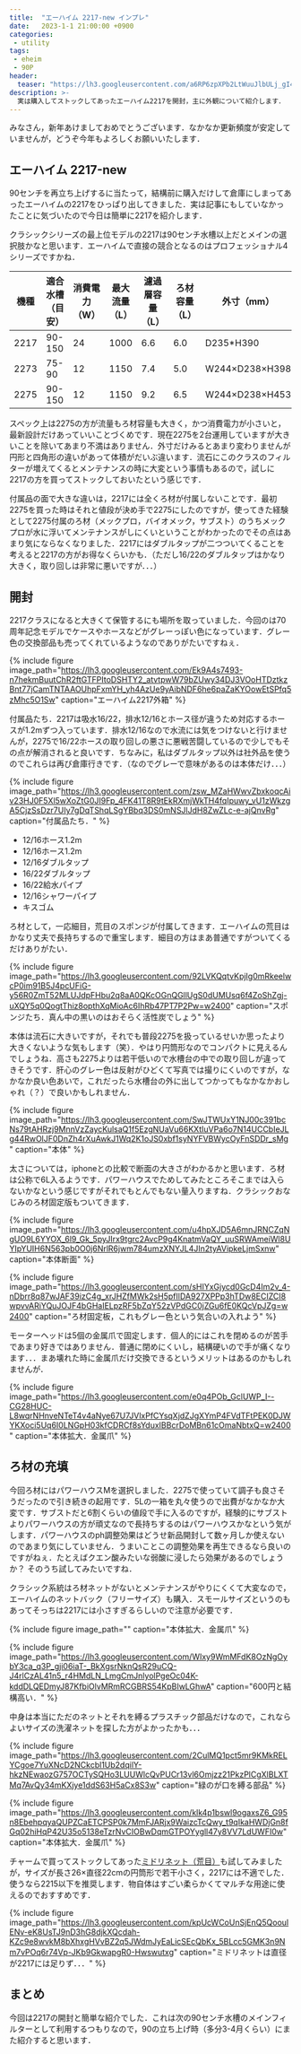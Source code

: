 ```yaml
---
title:  "エーハイム 2217-new インプレ"
date:   2023-1-1 21:00:00 +0900
categories: 
 - utility
tags:
 - eheim
 - 90P
header:
  teaser: "https://lh3.googleusercontent.com/a6RP6zpXPb2LtWuuJlbULj_gI4FTbKQfGV4dNfFMWDJovLy_VDSQyHb3ZXQel_VvE644jZDR4EIQt8dXP4il6DMgz1f8zAPew0cPgKaf6RLy6benKIVVw_Awq6mmV5m0iaLwsCKl=s0"
description: >-
  実は購入してストックしてあったエーハイム2217を開封，主に外観について紹介します．
---
```



みなさん，新年あけましておめでとうございます．なかなか更新頻度が安定していませんが，どうぞ今年もよろしくお願いいたします．


## エーハイム 2217-new

90センチを再立ち上げするに当たって，結構前に購入だけして倉庫にしまってあったエーハイムの2217をひっぱり出してきました．実は記事にもしていなかったことに気づいたので今日は簡単に2217を紹介します．

クラシックシリーズの最上位モデルの2217は90センチ水槽以上だとメインの選択肢かなと思います．エーハイムで直接の競合となるのはプロフェッショナル4シリーズですかね．

| 機種 | 適合水槽（目安） | 消費電力（W） | 最大流量（L） | 濾過層容量（L） | ろ材容量（L） | 外寸（mm）     | 吸水ホース（mm） | 排水ホース（mm） |
|------|------------------|---------------|---------------|-----------------|---------------|----------------|------------------|------------------|
| 2217 | 90-150           | 24            | 1000          | 6.6             | 6.0           | D235*H390      | 16/22            | 12/16            |
| 2273 | 75-90            | 12            | 1150          | 7.4             | 5.0           | W244×D238×H398 | 16/22            | 16/22            |
| 2275 | 90-150           | 12            | 1150          | 9.2             | 6.5           | W244×D238×H453 | 16/22            | 16/22            |

スペック上は2275の方が流量もろ材容量も大きく，かつ消費電力が小さいと，最新設計だけあっていいことづくめです．現在2275を2台運用していますが大きいことを除いてあまり不満はありません．外寸だけみるとあまり変わりませんが円形と四角形の違いがあって体積がだいぶ違います．流石にこのクラスのフィルターが増えてくるとメンテナンスの時に大変という事情もあるので，試しに2217の方を買ってストックしておいたという感じです．

付属品の面で大きな違いは，2217には全くろ材が付属しないことです．最初2275を買った時はそれと値段が決め手で2275にしたのですが，使ってきた経験として2275付属のろ材（メックプロ，バイオメック，サブスト）のうちメックプロが水に浮いてメンテナンスがしにくいということがわかったのでその点はあまり気にならなくなりました．2217にはダブルタップが二つついてくることを考えると2217の方がお得なくらいかも．（ただし16/22のダブルタップはかなり大きく，取り回しは非常に悪いですが．．．）

## 開封

2217クラスになると大きくて保管するにも場所を取っていました．今回のは70周年記念モデルでケースやホースなどがグレーっぽい色になっています．グレー色の交換部品も売ってくれているようなのでありがたいですねぇ．

{% include figure image_path="https://lh3.googleusercontent.com/Ek9A4s7493-n7hekmBuutChR2ftGTFPItoDSHTY2_atvtpwW79bZUwy34DJ3VOoHTDztkzBnt77jCamTNTAAOUhpFxmYH_yh4AzUe9yAibNDF6he6paZaKYOowEtSPfq5zMhc5O1Sw" caption="エーハイム2217外箱" %}

付属品たち．2217は吸水16/22，排水12/16とホース径が違うため対応するホースが1.2mずつ入っています．排水12/16なので水流には気をつけないと行けませんが，2275で16/22ホースの取り回しの悪さに悪戦苦闘しているので少しでもその点が解消されると良いです．ちなみに，私はダブルタップ以外は社外品を使うのでこれらは再び倉庫行きです．（なのでグレーで意味があるのは本体だけ．．．）

{% include figure image_path="https://lh3.googleusercontent.com/zsw_MZaHWwvZbxkoqcAiv23HJ0F5Xl5wXoZtG0JI9Fp_4FK41T8R9tEkRXmjWkTH4fqIpuwy_vU1zWkzgA5CjzSsDzr7UIy7gDqTShqLSgYBbq3DS0mNSJlJdH8ZwZLc-e-ajQnvRg" caption="付属品たち．" %}

- 12/16ホース1.2m
- 12/16ホース1.2m
- 12/16ダブルタップ
- 16/22ダブルタップ
- 16/22給水パイプ
- 12/16シャワーパイプ
- キスゴム


ろ材として，一応細目，荒目のスポンジが付属してきます．エーハイムの荒目はかなり丈夫で長持ちするので重宝します．細目の方はまあ普通ですがついてくるだけありがたい．

{% include figure image_path="https://lh3.googleusercontent.com/92LVKQqtvKpjIg0mRkeelwcP0im91B5J4pcUFiG-y56R0ZmT52MLUJdpFHbu2q8aA0QKcOGnQGllUgS0dUMUsq6f4ZoShZgj-uXQY5q0QogtThiz8opthXqMioAc6IhRb47PT7P2Pw=w2400" caption="スポンジたち．真ん中の黒いのはおそらく活性炭でしょう" %}


本体は流石に大きいですが，それでも普段2275を扱っているせいか思ったより大きくないような気もします（笑）．やはり円筒形なのでコンパクトに見えるんでしょうね．高さも2275よりは若干低いので水槽台の中での取り回しが違ってきそうです．肝心のグレー色は反射がひどくて写真では撮りにくいのですが，なかなか良い色あいで，これだったら水槽台の外に出してつかってもなかなかおしゃれ（？）で良いかもしれません．

{% include figure image_path="https://lh3.googleusercontent.com/SwJTWUxY1NJ00c391bcNs79tAHRzj9MnnVzZaycKulsaQ1f5EzgNUaVu66KXtIuVPa6o7N14UCCbIeJLg44RwOlJF0DnZh4rXuAwkJ1Wq2K1oJS0xbf1syNYFVBWycOyFnSDDr_sMg" caption="本体" %}


太さについては，iphoneとの比較で断面の大きさがわかるかと思います．ろ材は公称で6L入るようです．パワーハウスでためしてみたところそこまでは入らないかなという感じですがそれでもとんでもない量入りますね．クラシックおなじみのろ材固定版もついてきます．

{% include figure image_path="https://lh3.googleusercontent.com/u4hpXJD5A6mnJRNCZqNgUO9L6YYOX_6l9_Gk_5pyJIrx9tgrc2AvcP9g4KnatmVaQY_uuSRWAmeiWl8UYIpYUIH6N563pb0O0j6NrlR6jwm784umzXNYJL4JIn2tyAVipkeLjmSxnw" caption="本体断面" %}

{% include figure image_path="https://lh3.googleusercontent.com/sHIYxGjycd0GcD4Im2v_4-nDbrr8q87wJAF39izC4g_xrJHZfMWk2sH5pfIlDA927XPPp3hTDw8ECIZCI8wpvvARiYQuJOJF4bGHaIELpzRF5bZqY52zVPdGC0jZGu6fE0KQcVpJZg=w2400" caption="ろ材固定板，これもグレー色という気合いの入れよう" %}

モーターヘッドは5個の金属爪で固定します．個人的にはこれを閉めるのが苦手であまり好きではありません．普通に閉めにくいし，結構硬いので手が痛くなります．．．まあ壊れた時に金属爪だけ交換できるというメリットはあるのかもしれませんが．

{% include figure image_path="https://lh3.googleusercontent.com/e0q4POb_GclUWP_I--CG28HUC-L8wqrNHnveNTeT4v4aNye67U7JVlxPfCYsqXjdZJgXYmP4FVdTFtPEK0DJWYKXoci5Uq6I0LNGpH03kfCDRCf8sYduxIBBcrDoMBn61cOmaNbtxQ=w2400" caption="本体拡大．金属爪" %}



## ろ材の充填

今回ろ材にはパワーハウスMを選択しました．2275で使っていて調子も良さそうだったので引き続きの起用です．5Lの一箱を丸々使うので出費がなかなか大変です．サブストだと6割くらいの値段で手に入るのですが，経験的にサブストよりパワーハウスの方が頑丈なので長持ちするのはパワーハウスかなという気がします．パワーハウスのph調整効果はどうせ新品開封して数ヶ月しか使えないのであまり気にしていません．うまいことこの調整効果を再生できるなら良いのですがねぇ．たとえばクエン酸みたいな弱酸に浸したら効果があるのでしょうか？ そのうち試してみたいですね．

クラシック系統はろ材ネットがないとメンテナンスがやりにくくて大変なので，エーハイムのネットバック（フリーサイズ）も購入．スモールサイズというのもあってそっちは2217には小さすぎるらしいので注意が必要です．

{% include figure image_path="" caption="本体拡大．金属爪" %}

{% include figure image_path="https://lh3.googleusercontent.com/WIxy9WmMFdK8OzNgOybY3ca_q3P_gji06iaT-_BkXgsrNknQsR29uCQ-J4rlCzAL41n5_r4HMdLN_LmgCmJnlyolPgeOc04K-kddDLQEDmyJ87KfbiOlvMRmRCGBRS54KpBIwLGhwA" caption="600円と結構高い．" %}

中身は本当にただのネットとそれを縛るプラスチック部品だけなので，これならよいサイズの洗濯ネットを探した方がよかったかも．．．

{% include figure image_path="https://lh3.googleusercontent.com/2CulMQ1pct5mr9KMkRELYCgoe7YuXNcD2NCkcbl1Ub2dqilY-hkzNEwaozG757OCTySQHo3LUUWlcQvPUCr13vl6Omjzz21PkzPlCgXlBLXTMq7AvQy34mKXjye1ddS63H5aCx8S3w" caption="緑のが口を縛る部品" %}

{% include figure image_path="https://lh3.googleusercontent.com/klk4p1bswl9ogaxsZ6_G95n8EbehpqyaQUPZCaETCPSP0k7MmFJARjx9WaizcTcQwy_t9qIkaHWDjGn8fGq02hiHqP42U35o5138eTzrNvCIOBwDqmGTPOYygll47y8VV7LdUWFI0w" caption="本体拡大．金属爪" %}


チャームで買ってストックしてあった[ミドリネット（荒目）](https://www.shopping-charm.jp/product/2c2c2c2c-2c2c-2c2c-2c2c-2c3531363431)も試してみましたが，サイズが長さ26×直径22cmの円筒形で若干小さく，2217には不適でした．使うなら2215以下を推奨します．物自体はすごい柔らかくてマルチな用途に使えるのでおすすめです．

{% include figure image_path="https://lh3.googleusercontent.com/kpUcWCoUnSjEnQ5QooulENv-eK8UsTJ9nD3hG8djkXQcdah-KZc9e8wvkM8bXhxgHVvBZ2q5JWdmJyEaLicSEcQbKx_5BLcc5GMK3n9Nm7vPOq6r74Vp-JKb9GkwapgR0-Hwswutxg" caption="ミドリネットは直径が2217には足りず．．．" %}


## まとめ

今回は2217の開封と簡単な紹介でした．これは次の90センチ水槽のメインフィルターとして利用するつもりなので，90の立ち上げ時（多分3-4月くらい）にまた紹介すると思います．









